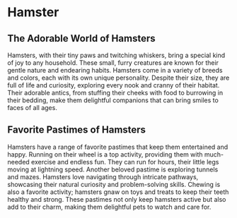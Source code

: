 # Hamster

## The Adorable World of Hamsters

Hamsters, with their tiny paws and twitching whiskers, bring a special kind of joy to any household. These small, furry creatures are known for their gentle nature and endearing habits. Hamsters come in a variety of breeds and colors, each with its own unique personality. Despite their size, they are full of life and curiosity, exploring every nook and cranny of their habitat. Their adorable antics, from stuffing their cheeks with food to burrowing in their bedding, make them delightful companions that can bring smiles to faces of all ages.

## Favorite Pastimes of Hamsters

Hamsters have a range of favorite pastimes that keep them entertained and happy. Running on their wheel is a top activity, providing them with much-needed exercise and endless fun. They can run for hours, their little legs moving at lightning speed. Another beloved pastime is exploring tunnels and mazes. Hamsters love navigating through intricate pathways, showcasing their natural curiosity and problem-solving skills. Chewing is also a favorite activity; hamsters gnaw on toys and treats to keep their teeth healthy and strong. These pastimes not only keep hamsters active but also add to their charm, making them delightful pets to watch and care for.
